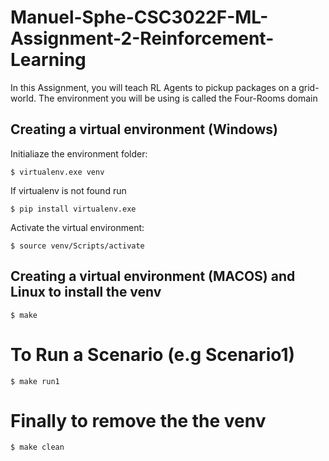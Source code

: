 # Manuel-Sphe-CSC3022F-ML-Assignment-2-Reinforcement-Learning
In this Assignment, you will teach RL Agents to pickup packages on a grid-world. The environment you will be using is called the Four-Rooms domain

## Creating a virtual environment (Windows)

Initialiaze the environment folder:
```
$ virtualenv.exe venv
```

If virtualenv is not found run
```
$ pip install virtualenv.exe
```

Activate the virtual environment:
```
$ source venv/Scripts/activate
```

## Creating a virtual environment (MACOS) and Linux to install the venv

```
$ make 
```
#  To Run a Scenario (e.g Scenario1)
```
$ make run1
```
# Finally to remove the the venv
```
$ make clean
```



